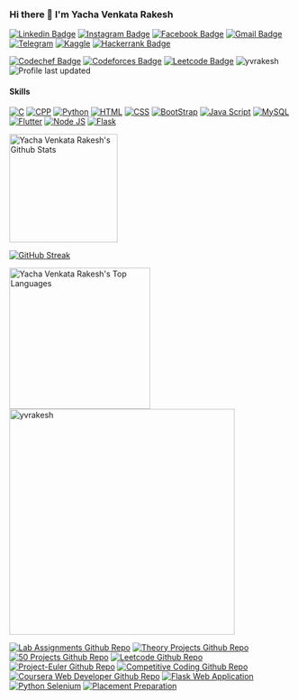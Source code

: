 ### Hi there 👋 I'm Yacha Venkata Rakesh

[![Linkedin Badge](https://img.shields.io/badge/-yvrakesh-blue?style=flat-rectangle&logo=Linkedin&logoColor=white)](https://www.linkedin.com/in/yvrakesh/)
[![Instagram Badge](https://img.shields.io/badge/-yvrakesh7-purple?style=rectangle&logo=instagram&logoColor=white)](https://instagram.com/yvrakesh7)
[![Facebook Badge](https://img.shields.io/badge/yvrakesh7-1877F2?style=flat-square&logo=facebook&logoColor=white)](https://www.facebook.com/yvrakesh7)
[![Gmail Badge](https://img.shields.io/badge/-yachavenkatarakesh-c14438?style=flat-square&logo=Gmail&logoColor=white&link=mailto:yachavenkatarakesh@gmail.com)](mailto:yachavenkatarakesh@gmail.com)
[![Telegram](https://img.shields.io/badge/-yvrakesh-2CA5E0?style=flat-square&logo=Telegram&logoColor=white)](https://t.me/yvrakesh)
[![Kaggle](https://img.shields.io/badge/yvrakesh-20BEFF?style=flat-square&logo=Kaggle&logoColor=white)](https://www.kaggle.com/yvrakesh)
[![Hackerrank Badge](https://img.shields.io/badge/-yvrakesh-2EC866?style=flat-square&logo=HackerRank&logoColor=white)](https://www.hackerrank.com/yvrakesh?hr_r=1)

[![Codechef Badge](https://cp-logo.vercel.app/codechef/yvrakesh?logo=true)](https://www.codechef.com/users/yvrakesh)
[![Codeforces Badge](https://cp-logo.vercel.app/codeforces/venkatarakesh1234y?logo=true)](https://codeforces.com/profile/venkatarakesh1234y)
[![Leetcode Badge](https://cp-logo.vercel.app/leetcode/yvrakesh?logo=true)](https://leetcode.com/yvrakesh)
<img src="https://komarev.com/ghpvc/?username=yvrakesh&label=Profile Views&color=0e75b6&style=flat" alt="yvrakesh" />
![Profile last updated](https://img.shields.io/github/last-commit/yvrakesh/yvrakesh/main?label=Profile%20Last%20updated&style=flat)

<h4>Skills</h4>

[![C](https://img.shields.io/badge/★★★★-lightgrey?labelColor=00599C&logo=C&style=for-the-badge&logoColor=white)]()
[![CPP](https://img.shields.io/badge/CPP-★★★★-lightgrey?labelColor=00599C&logo=c%2B%2B&style=for-the-badge&logoColor=white)]()
[![Python](https://img.shields.io/badge/Python-★★-lightgrey?labelColor=3776AB&logo=Python&style=for-the-badge&logoColor=white)]()
[![HTML](https://img.shields.io/badge/HTML-★★★★-lightgrey?labelColor=E34F26&logo=html5&style=for-the-badge&logoColor=white)]()
[![CSS](https://img.shields.io/badge/CSS-★★★-lightgrey?labelColor=1572B6&logo=css3&style=for-the-badge&logoColor=white)]()
[![BootStrap](https://img.shields.io/badge/BootStrap-★★★-lightgrey?labelColor=563D7C&logo=bootstrap&style=for-the-badge&logoColor=white)]()
[![Java Script](https://img.shields.io/badge/JavaScript-★★★-lightgrey?labelColor=F7DF1E&logo=javascript&style=for-the-badge&logoColor=black)]()
[![MySQL](https://img.shields.io/badge/MYSQL-★★★-lightgrey?labelColor=3776AB&logo=mysql&style=for-the-badge&logoColor=white)]()
[![Flutter](https://img.shields.io/badge/Flutter-★★★-lightgrey?labelColor=02569B&logo=flutter&style=for-the-badge&logoColor=white)]()
[![Node JS](https://img.shields.io/badge/Node.js-★★★-lightgrey?labelColor=339933&style=for-the-badge&logo=nodedotjs&logoColor=white)]()
[![Flask](https://img.shields.io/badge/Flask-★★★-lightgrey?labelColor=000000&style=for-the-badge&logo=flask&logoColor=white)]()

<a href="https://github.com/yvrakesh"><img alt="Yacha Venkata Rakesh's Github Stats" src="https://github-readme-stats-yvrakesh.vercel.app/api/?username=yvrakesh&count_private=true&include_all_commits=true&show_icons=true&count_private=true&theme=react&hide_border=true&bg_color=1F222E&title_color=F85D7F&icon_color=F8D866" height="192px"/></a>

[![GitHub Streak](https://github-readme-streak-stats.herokuapp.com/?user=yvrakesh&theme=dark&width=30%)](https://git.io/streak-stats)

<a href="https://github.com/yvrakesh"><img alt="Yacha Venkata Rakesh's Top Languages" src="https://github-readme-stats.vercel.app/api/top-langs/?username=yvrakesh&hide=Jupyter Notebook, Less, Yacc&count_private=true&langs_count=10&layout=compact&theme=react&hide_border=true&bg_color=1F222E&title_color=F85D7F&icon_color=F8D866" height="250px"/></a>
<a href="https://github.com/yvrakesh"><img src="https://github-profile-trophy.vercel.app/?username=yvrakesh&theme=darkhub&row=2&column=3&margin-w=5&margin-h=5" width="400px" alt="yvrakesh" /></a> </p>

[![Lab Assignments Github Repo](https://github-readme-stats-yvrakesh.vercel.app/api/pin/?username=yvrakesh&repo=Lab-Assignments&theme=react&bg_color=1F222E&title_color=F85D7F&icon_color=F8D866&hide_border=true&show_icons=false)](https://github.com/yvrakesh/Lab-Assignments)
[![Theory Projects Github Repo](https://github-readme-stats-yvrakesh.vercel.app/api/pin/?username=yvrakesh&repo=Theory-Projects&theme=react&bg_color=1F222E&title_color=F85D7F&icon_color=F8D866&hide_border=true&show_icons=false)](https://github.com/yvrakesh/Theory-Projects)
[![50 Projects Github Repo](https://github-readme-stats-yvrakesh.vercel.app/api/pin/?username=yvrakesh&repo=HTML-CSS-JS-Projects&theme=react&bg_color=1F222E&title_color=F85D7F&icon_color=F8D866&hide_border=true&show_icons=false)](https://github.com/yvrakesh/HTML-CSS-JS-Projects)
[![Leetcode Github Repo](https://github-readme-stats-yvrakesh.vercel.app/api/pin/?username=yvrakesh&repo=Leetcode&theme=react&bg_color=1F222E&title_color=F85D7F&icon_color=F8D866&hide_border=true&show_icons=false)](https://github.com/yvrakesh/Leetcode)
[![Project-Euler Github Repo](https://github-readme-stats-yvrakesh.vercel.app/api/pin/?username=yvrakesh&repo=Project-Euler-Solutions-C-CPP-Java-Python&theme=react&bg_color=1F222E&title_color=F85D7E&icon_color=F8D866&hide_border=true&show_icons=true)](https://github.com/yvrakesh/Project-Euler-Solutions-C-CPP-Java-Python)
[![Competitive Coding Github Repo](https://github-readme-stats-yvrakesh.vercel.app/api/pin/?username=yvrakesh&repo=Competitive-Coding&theme=react&bg_color=1F222E&title_color=F85D7F&icon_color=F8D866&hide_border=true&show_icons=true)](https://github.com/yvrakesh/Competitive-Coding)
[![Coursera Web Developer Github Repo](https://github-readme-stats-yvrakesh.vercel.app/api/pin/?username=yvrakesh&repo=HTML-CSS-JS-for-Web-Developers&theme=react&bg_color=1F222E&title_color=F85D7F&icon_color=F8D866&hide_border=true&show_icons=true)](https://github.com/yvrakesh/HTML-CSS-JS-for-Web-Developers)
[![Flask Web Application](https://github-readme-stats-yvrakesh.vercel.app/api/pin/?username=yvrakesh&repo=Flask-Web-Application&theme=react&bg_color=1F222E&title_color=F85D7F&icon_color=F8D866&hide_border=true&show_icons=true)](https://github.com/yvrakesh/Flask-Web-Application)
[![Python Selenium](https://github-readme-stats-yvrakesh.vercel.app/api/pin/?username=yvrakesh&repo=Python-Selenium&theme=react&bg_color=1F222E&title_color=F85D7F&icon_color=F8D866&hide_border=true&show_icons=true)](https://github.com/yvrakesh/Python-Selenium)
[![Placement Preparation](https://github-readme-stats-yvrakesh.vercel.app/api/pin/?username=yvrakesh&repo=Placement-Preparation&theme=react&bg_color=1F222E&title_color=F85D7F&icon_color=F8D866&hide_border=true&show_icons=true)](https://github.com/yvrakesh/Placement-Preparation)


<!-- <a href="https://github.com/yvrakesh"><img alt="Yacha Venkata Rakesh's Activity Graph" src="https://activity-graph.herokuapp.com/graph?username=yvrakesh&bg_color=1F222E&color=F8D866&line=F85D7F&point=FFFFFF&hide_border=true" /></a> -->
